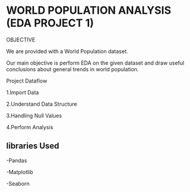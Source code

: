 
# WORLD POPULATION ANALYSIS (EDA PROJECT 1)

OBJECTIVE 

We are provided with a World Population dataset.

Our main objective is perform EDA on the given dataset and draw useful conclusions about general trends in world population.

Project Dataflow

1.Import Data

2.Understand Data Structure

3.Handling Null Values 

4.Perform Analysis 




## libraries Used

-Pandas

-Matplotlib

-Seaborn

